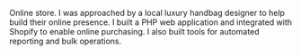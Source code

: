 Online store.
I was approached by a local luxury handbag designer to help build their
online presence.
I built a PHP web application and integrated with Shopify to enable
online purchasing. I also built tools for automated reporting and bulk
operations.

